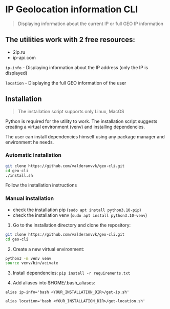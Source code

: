 # IP Geolocation information CLI

>Displaying information about the current IP or full GEO IP information

## The utilities work with 2 free resources:
 * 2ip.ru
 * ip-api.com

`ip-info` - Displaying information about the IP address (only the IP is displayed)

`location` - Displaying the full GEO information of the user

## Installation
> The installation script supports only Linux, MacOS 

Python is required for the utility to work. The installation script suggests creating a virtual environment (venv) and installing dependencies.

The user can install dependencies himself using any package manager and environment he needs.

### Automatic installation
```bash
git clone https://github.com/valderanvvk/geo-cli.git
cd geo-cli
./install.sh
```
Follow the installation instructions


### Manual installation
 - check the installation pip (`sudo apt install python3.10-pip`)
 - check the installation venv (`sudo apt install python3.10-venv`)

1) Go to the installation directory and clone the repository:
```bash
git clone https://github.com/valderanvvk/geo-cli.git
cd geo-cli
```
2) Create a new virtual environment:
```bash
python3 -m venv venv
source venv/bin/acivate
```
3) Install dependencies:
`pip install -r requirements.txt`

4) Add aliases into $HOME/.bash_aliases:

`alias ip-info='bash <YOUR_INSTALLATION_DIR>/get-ip.sh'`

`alias location='bash <YOUR_INSTALLATION_DIR>/get-location.sh'`


   